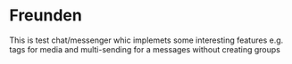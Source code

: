 # Freunden
This is test chat/messenger whic implemets some interesting features e.g. tags for media and multi-sending for a messages without creating groups 
